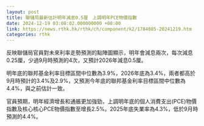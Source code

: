 ```yaml
---
layout: post
title: 聯儲局最新估計明年減息0.5厘　上調明年PCE物價指數
date: 2024-12-19 03:08:02.000000000 +08:00
link: https://news.rthk.hk/rthk/ch/component/k2/1784085-20241219.htm
categories: rthk
---
```


反映聯儲局官員對未來利率走勢預測的點陣圖顯示，明年會減息兩次，每次減息0.25厘，少過9月時預測的4次，又預計2026年減息0.5厘。

明年底的聯邦基金利率目標區間中位數為3.9%，2026年底為3.4%，兩者都高於9月時預計的3.4%及2.9%，又預測今年底的聯邦基金利率目標區間中位數為4.4%，與之前估計一致。

官員預期，明年經濟增長和通脹更加強勁，上調明年底的個人消費支出(PCE)物價指數及核心核心PCE物價指數至增長2.5%。2025年底失業率為4.3%，低於9月時預測的4.4%。
